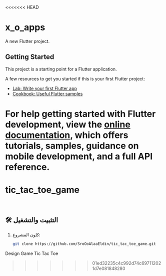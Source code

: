 <<<<<<< HEAD
# x_o_apps

A new Flutter project.

## Getting Started

This project is a starting point for a Flutter application.

A few resources to get you started if this is your first Flutter project:

- [Lab: Write your first Flutter app](https://docs.flutter.dev/get-started/codelab)
- [Cookbook: Useful Flutter samples](https://docs.flutter.dev/cookbook)

For help getting started with Flutter development, view the
[online documentation](https://docs.flutter.dev/), which offers tutorials,
samples, guidance on mobile development, and a full API reference.
=======
# tic_tac_toe_game
<p align="center">
<img scr="screenshots/home.png" width="250"/>
<img scr="screenshots/select_player.png" width="250"/>
<img scr="screenshots/player.png" width="250"/>
</p>

## 🛠️ التثبيت والتشغيل
1. كلون المشروع:
   ```bash
   git clone https://github.com/SroOoAlaaEldin/tic_tac_toe_game.git
Design Game Tic Tac Toe
>>>>>>> 01ed32235c4c992d74c697112021d7e081848280
